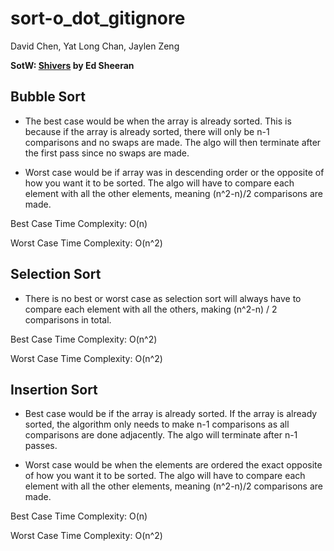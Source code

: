 # sort-o_dot_gitignore
David Chen, Yat Long Chan, Jaylen Zeng

**SotW: [Shivers](https://open.spotify.com/track/6bQfNiqyCX7UaQSvVVGo4I?si=468fc2d442674c54) by Ed Sheeran**

## Bubble Sort
* The best case would be when the array is already sorted. This is because if the array is already sorted, there will only be n-1 comparisons and no swaps are made. The algo will then terminate after the first pass since no swaps are made. 

* Worst case would be if array was in descending order or the opposite of how you want it to be sorted. The algo will have to compare each element with all the other elements, meaning (n^2-n)/2 comparisons are made.

Best Case Time Complexity: O(n)

Worst Case Time Complexity: O(n^2)

## Selection Sort
* There is no best or worst case as selection sort will always have to compare each element with all the others, making (n^2-n) / 2 comparisons in total.

Best Case Time Complexity: O(n^2)

Worst Case Time Complexity: O(n^2)


## Insertion Sort
* Best case would be if the array is already sorted. If the array is already sorted, the algorithm only needs to make n-1 comparisons as all comparisons are done adjacently. The algo will terminate after n-1 passes. 

* Worst case would be when the elements are ordered the exact opposite of how you want it to be sorted. The algo will have to compare each element with all the other elements, meaning (n^2-n)/2 comparisons are made.


Best Case Time Complexity: O(n)

Worst Case Time Complexity: O(n^2)
